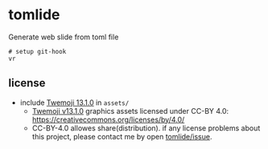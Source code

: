 # tomlide

Generate web slide from toml file

```shell
# setup git-hook
vr
```

## license

- include
  [Twemoji 13.1.0](https://github.com/twitter/twemoji/releases/tag/v13.1.0) in
  `assets/`
  - [Twemoji v13.1.0](https://github.com/twitter/twemoji/tree/v13.1.0) graphics
    assets licensed under CC-BY 4.0:
    https://creativecommons.org/licenses/by/4.0/
  - CC-BY-4.0 allowes share(distribution). if any license problems about this
    project, please contact me by open
    [tomlide/issue](https://github.com/uta8a/tomlide/issues).
